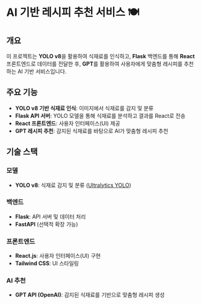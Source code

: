 # AI 기반 레시피 추천 서비스 🍽️  

## 개요  
이 프로젝트는 **YOLO v8**을 활용하여 식재료를 인식하고, **Flask** 백엔드를 통해 **React** 프론트엔드로 데이터를 전달한 후, **GPT**를 활용하여 사용자에게 맞춤형 레시피를 추천하는 AI 기반 서비스입니다.  

## 주요 기능  
- **YOLO v8 기반 식재료 인식**: 이미지에서 식재료를 감지 및 분류  
- **Flask API 서버**: YOLO 모델을 통해 식재료를 분석하고 결과를 React로 전송  
- **React 프론트엔드**: 사용자 인터페이스(UI) 제공  
- **GPT 레시피 추천**: 감지된 식재료를 바탕으로 AI가 맞춤형 레시피 추천  

## 기술 스택  
### 모델  
- **YOLO v8**: 식재료 감지 및 분류 ([Ultralytics YOLO](https://github.com/ultralytics/ultralytics))  

### 백엔드  
- **Flask**: API 서버 및 데이터 처리  
- **FastAPI** (선택적 확장 가능)  

### 프론트엔드  
- **React.js**: 사용자 인터페이스(UI) 구현  
- **Tailwind CSS**: UI 스타일링  

### AI 추천  
- **GPT API (OpenAI)**: 감지된 식재료를 기반으로 맞춤형 레시피 생성  

